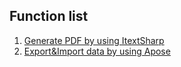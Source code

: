 Function list
--------------


1. [Generate PDF by using ItextSharp](https://github.com/lucio2010/SMSF/blob/master/Process-of-Generate-PDF)
2. [Export&Import data by using Apose](https://github.com/lucio2010/SMSF/blob/master/Operate-Excel-Apose)
